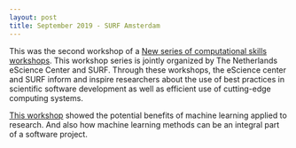 ```yaml
---
layout: post
title: September 2019 - SURF Amsterdam
---
```

This was the second workshop of a [New series of computational skills workshops](https://www.surf.nl/en/news/new-series-of-computational-skills-workshops). This workshop series is jointly organized by The Netherlands eScience Center and SURF. Through these workshops, the eScience center and SURF inform and inspire researchers about the use of best practices in scientific software development as well as efficient use of cutting-edge computing systems.

[This workshop](https://sara-nl.github.io/2019-09-10-GoodPracticesMachineLearning/) showed the potential benefits of machine learning applied to research. And also how machine learning methods can be an integral part of a software project.
